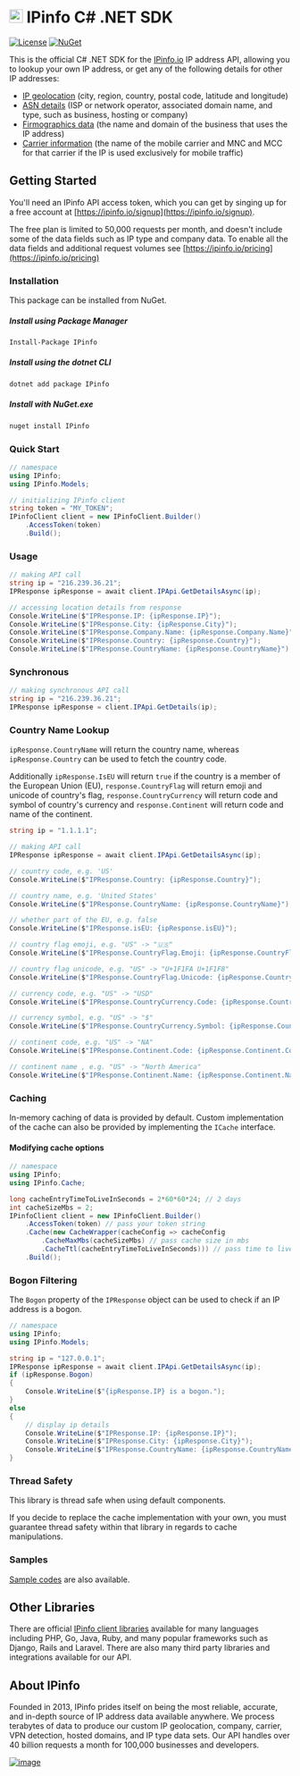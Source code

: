 # <a href="https://ipinfo.io/"><img src="https://raw.githubusercontent.com/ipinfo/csharp/main/src/IPinfo/icon.png" alt="IPinfo" width="24" /></a> IPinfo C# .NET SDK

[![License](http://img.shields.io/:license-apache-blue.svg)](LICENSE)
[![NuGet](https://img.shields.io/nuget/dt/IPinfo.svg?style=flat-square&label=IPinfo)](https://www.nuget.org/packages/IPinfo/)

This is the official C# .NET SDK for the [IPinfo.io](https://ipinfo.io) IP address API, allowing you to lookup your own IP address, or get any of the following details for other IP addresses:

 - [IP geolocation](https://ipinfo.io/ip-geolocation-api) (city, region, country, postal code, latitude and longitude)
 - [ASN details](https://ipinfo.io/asn-api) (ISP or network operator, associated domain name, and type, such as business, hosting or company)
 - [Firmographics data](https://ipinfo.io/ip-company-api) (the name and domain of the business that uses the IP address)
 - [Carrier information](https://ipinfo.io/ip-carrier-api) (the name of the mobile carrier and MNC and MCC for that carrier if the IP is used exclusively for mobile traffic)

## Getting Started

You'll need an IPinfo API access token, which you can get by singing up for a free account at [https://ipinfo.io/signup](https://ipinfo.io/signup).

The free plan is limited to 50,000 requests per month, and doesn't include some of the data fields such as IP type and company data. To enable all the data fields and additional request volumes see [https://ipinfo.io/pricing](https://ipinfo.io/pricing)

### Installation

This package can be installed from NuGet.

##### Install using Package Manager

```bash
Install-Package IPinfo
```

##### Install using the dotnet CLI

```bash
dotnet add package IPinfo
```

##### Install with NuGet.exe

```bash
nuget install IPinfo
```

### Quick Start

```csharp
// namespace
using IPinfo;
using IPinfo.Models;
```

```csharp
// initializing IPinfo client
string token = "MY_TOKEN";
IPinfoClient client = new IPinfoClient.Builder()
    .AccessToken(token)
    .Build();
```

### Usage

```csharp
// making API call
string ip = "216.239.36.21";
IPResponse ipResponse = await client.IPApi.GetDetailsAsync(ip);
```

```csharp
// accessing location details from response
Console.WriteLine($"IPResponse.IP: {ipResponse.IP}");
Console.WriteLine($"IPResponse.City: {ipResponse.City}");
Console.WriteLine($"IPResponse.Company.Name: {ipResponse.Company.Name}");
Console.WriteLine($"IPResponse.Country: {ipResponse.Country}");
Console.WriteLine($"IPResponse.CountryName: {ipResponse.CountryName}");
```

### Synchronous

```csharp
// making synchronous API call
string ip = "216.239.36.21";
IPResponse ipResponse = client.IPApi.GetDetails(ip);
```

### Country Name Lookup

`ipResponse.CountryName` will return the country name, whereas `ipResponse.Country` can be used to fetch the country code.

Additionally `ipResponse.IsEU` will return `true` if the country is a member of the European Union (EU), `response.CountryFlag` 
will return emoji and unicode of country's flag, `response.CountryCurrency` will return code and symbol of country's currency 
and `response.Continent` will return code and name of the continent.

```csharp
string ip = "1.1.1.1";

// making API call
IPResponse ipResponse = await client.IPApi.GetDetailsAsync(ip);

// country code, e.g. 'US'
Console.WriteLine($"IPResponse.Country: {ipResponse.Country}");

// country name, e.g. 'United States'
Console.WriteLine($"IPResponse.CountryName: {ipResponse.CountryName}");

// whether part of the EU, e.g. false
Console.WriteLine($"IPResponse.isEU: {ipResponse.isEU}");

// country flag emoji, e.g. "US" -> "🇺🇸"
Console.WriteLine($"IPResponse.CountryFlag.Emoji: {ipResponse.CountryFlag.Emoji}");

// country flag unicode, e.g. "US" -> "U+1F1FA U+1F1F8"
Console.WriteLine($"IPResponse.CountryFlag.Unicode: {ipResponse.CountryFlag.Unicode}");

// currency code, e.g. "US" -> "USD"
Console.WriteLine($"IPResponse.CountryCurrency.Code: {ipResponse.CountryCurrency.Code}");

// currency symbol, e.g. "US" -> "$"
Console.WriteLine($"IPResponse.CountryCurrency.Symbol: {ipResponse.CountryCurrency.Symbol}");

// continent code, e.g. "US" -> "NA"
Console.WriteLine($"IPResponse.Continent.Code: {ipResponse.Continent.Code}");

// continent name , e.g. "US" -> "North America"
Console.WriteLine($"IPResponse.Continent.Name: {ipResponse.Continent.Name}");
```

### Caching

In-memory caching of data is provided by default. Custom implementation of the cache can also be provided by implementing the `ICache` interface.

#### Modifying cache options

```csharp
// namespace
using IPinfo;
using IPinfo.Cache;
```

```csharp
long cacheEntryTimeToLiveInSeconds = 2*60*60*24; // 2 days
int cacheSizeMbs = 2;
IPinfoClient client = new IPinfoClient.Builder()
    .AccessToken(token) // pass your token string
    .Cache(new CacheWrapper(cacheConfig => cacheConfig
        .CacheMaxMbs(cacheSizeMbs) // pass cache size in mbs
        .CacheTtl(cacheEntryTimeToLiveInSeconds))) // pass time to live in seconds for cache entry
    .Build();
```

### Bogon Filtering

The `Bogon` property of the `IPResponse` object can be used to check if an IP address is a bogon.

```csharp
// namespace
using IPinfo;
using IPinfo.Models;
```

```csharp
string ip = "127.0.0.1";
IPResponse ipResponse = await client.IPApi.GetDetailsAsync(ip);
if (ipResponse.Bogon)
{
    Console.WriteLine($"{ipResponse.IP} is a bogon.");   
}
else
{
    // display ip details
    Console.WriteLine($"IPResponse.IP: {ipResponse.IP}");
    Console.WriteLine($"IPResponse.City: {ipResponse.City}");
    Console.WriteLine($"IPResponse.CountryName: {ipResponse.CountryName}");
}
```

### Thread Safety

This library is thread safe when using default components.

If you decide to replace the cache implementation with your own, you must guarantee thread safety within that library in regards to cache manipulations.

### Samples

[Sample codes](https://github.com/ipinfo/csharp/tree/main/samples) are also available.

## Other Libraries

There are official [IPinfo client libraries](https://ipinfo.io/developers/libraries) available for many languages including PHP, Go, Java, Ruby, and many popular frameworks such as Django, Rails and Laravel. There are also many third party libraries and integrations available for our API.

## About IPinfo

Founded in 2013, IPinfo prides itself on being the most reliable, accurate, and in-depth source of IP address data available anywhere. We process terabytes of data to produce our custom IP geolocation, company, carrier, VPN detection, hosted domains, and IP type data sets. Our API handles over 40 billion requests a month for 100,000 businesses and developers.

[![image](https://avatars3.githubusercontent.com/u/15721521?s=128&u=7bb7dde5c4991335fb234e68a30971944abc6bf3&v=4)](https://ipinfo.io/)
